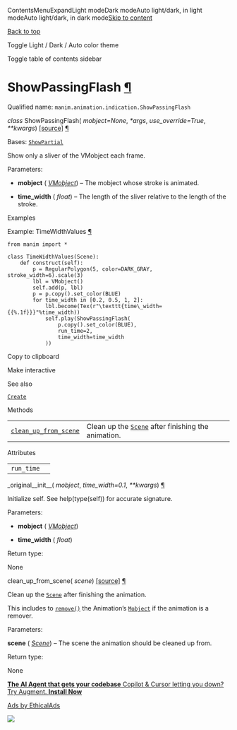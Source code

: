 ContentsMenuExpandLight modeDark modeAuto light/dark, in light modeAuto light/dark, in dark mode[Skip to content](https://docs.manim.community/en/stable/reference/manim.animation.indication.ShowPassingFlash.html#furo-main-content)

[Back to top](https://docs.manim.community/en/stable/reference/manim.animation.indication.ShowPassingFlash.html#)

Toggle Light / Dark / Auto color theme

Toggle table of contents sidebar

# ShowPassingFlash [¶](https://docs.manim.community/en/stable/reference/manim.animation.indication.ShowPassingFlash.html\#showpassingflash "Link to this heading")

Qualified name: `manim.animation.indication.ShowPassingFlash`

_class_ ShowPassingFlash( _mobject=None_, _\*args_, _use\_override=True_, _\*\*kwargs_) [\[source\]](https://docs.manim.community/en/stable/_modules/manim/animation/indication.html#ShowPassingFlash) [¶](https://docs.manim.community/en/stable/reference/manim.animation.indication.ShowPassingFlash.html#manim.animation.indication.ShowPassingFlash "Link to this definition")

Bases: [`ShowPartial`](https://docs.manim.community/en/stable/reference/manim.animation.creation.ShowPartial.html#manim.animation.creation.ShowPartial "manim.animation.creation.ShowPartial")

Show only a sliver of the VMobject each frame.

Parameters:

- **mobject** ( [_VMobject_](https://docs.manim.community/en/stable/reference/manim.mobject.types.vectorized_mobject.VMobject.html#manim.mobject.types.vectorized_mobject.VMobject "manim.mobject.types.vectorized_mobject.VMobject")) – The mobject whose stroke is animated.

- **time\_width** ( _float_) – The length of the sliver relative to the length of the stroke.


Examples

Example: TimeWidthValues [¶](https://docs.manim.community/en/stable/reference/manim.animation.indication.ShowPassingFlash.html#timewidthvalues)

```
from manim import *

class TimeWidthValues(Scene):
    def construct(self):
        p = RegularPolygon(5, color=DARK_GRAY, stroke_width=6).scale(3)
        lbl = VMobject()
        self.add(p, lbl)
        p = p.copy().set_color(BLUE)
        for time_width in [0.2, 0.5, 1, 2]:
            lbl.become(Tex(r"\texttt{time\_width={{%.1f}}}"%time_width))
            self.play(ShowPassingFlash(
                p.copy().set_color(BLUE),
                run_time=2,
                time_width=time_width
            ))

```

Copy to clipboard

Make interactive

See also

[`Create`](https://docs.manim.community/en/stable/reference/manim.animation.creation.Create.html#manim.animation.creation.Create "manim.animation.creation.Create")

Methods

|     |     |
| --- | --- |
| [`clean_up_from_scene`](https://docs.manim.community/en/stable/reference/manim.animation.indication.ShowPassingFlash.html#manim.animation.indication.ShowPassingFlash.clean_up_from_scene "manim.animation.indication.ShowPassingFlash.clean_up_from_scene") | Clean up the [`Scene`](https://docs.manim.community/en/stable/reference/manim.scene.scene.Scene.html#manim.scene.scene.Scene "manim.scene.scene.Scene") after finishing the animation. |

Attributes

|     |     |
| --- | --- |
| `run_time` |  |

\_original\_\_init\_\_( _mobject_, _time\_width=0.1_, _\*\*kwargs_) [¶](https://docs.manim.community/en/stable/reference/manim.animation.indication.ShowPassingFlash.html#manim.animation.indication.ShowPassingFlash._original__init__ "Link to this definition")

Initialize self. See help(type(self)) for accurate signature.

Parameters:

- **mobject** ( [_VMobject_](https://docs.manim.community/en/stable/reference/manim.mobject.types.vectorized_mobject.VMobject.html#manim.mobject.types.vectorized_mobject.VMobject "manim.mobject.types.vectorized_mobject.VMobject"))

- **time\_width** ( _float_)


Return type:

None

clean\_up\_from\_scene( _scene_) [\[source\]](https://docs.manim.community/en/stable/_modules/manim/animation/indication.html#ShowPassingFlash.clean_up_from_scene) [¶](https://docs.manim.community/en/stable/reference/manim.animation.indication.ShowPassingFlash.html#manim.animation.indication.ShowPassingFlash.clean_up_from_scene "Link to this definition")

Clean up the [`Scene`](https://docs.manim.community/en/stable/reference/manim.scene.scene.Scene.html#manim.scene.scene.Scene "manim.scene.scene.Scene") after finishing the animation.

This includes to [`remove()`](https://docs.manim.community/en/stable/reference/manim.scene.scene.Scene.html#manim.scene.scene.Scene.remove "manim.scene.scene.Scene.remove") the Animation’s
[`Mobject`](https://docs.manim.community/en/stable/reference/manim.mobject.mobject.Mobject.html#manim.mobject.mobject.Mobject "manim.mobject.mobject.Mobject") if the animation is a remover.

Parameters:

**scene** ( [_Scene_](https://docs.manim.community/en/stable/reference/manim.scene.scene.Scene.html#manim.scene.scene.Scene "manim.scene.scene.Scene")) – The scene the animation should be cleaned up from.

Return type:

None

[**The AI Agent that gets your codebase** Copilot & Cursor letting you down? Try Augment. **Install Now**](https://server.ethicalads.io/proxy/click/8458/019600f8-bac5-7fd0-8e43-7fb6a4aa3772/)

[Ads by EthicalAds](https://www.ethicalads.io/advertisers/topics/frontend-web/?ref=ea-text)

![](https://server.ethicalads.io/proxy/view/8458/019600f8-bac5-7fd0-8e43-7fb6a4aa3772/)